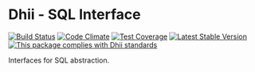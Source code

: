 # Dhii - SQL Interface

[![Build Status](https://travis-ci.org/Dhii/sql-interface.svg?branch=develop)](https://travis-ci.org/Dhii/sql-interface)
[![Code Climate](https://codeclimate.com/github/Dhii/sql-interface/badges/gpa.svg)](https://codeclimate.com/github/Dhii/sql-interface)
[![Test Coverage](https://codeclimate.com/github/Dhii/sql-interface/badges/coverage.svg)](https://codeclimate.com/github/Dhii/sql-interface/coverage)
[![Latest Stable Version](https://poser.pugx.org/dhii/sql-interface/version)](https://packagist.org/packages/dhii/sql-interface)
[![This package complies with Dhii standards](https://img.shields.io/badge/Dhii-Compliant-green.svg?style=flat-square)][Dhii]

Interfaces for SQL abstraction.

[Dhii]: https://github.com/Dhii/dhii
